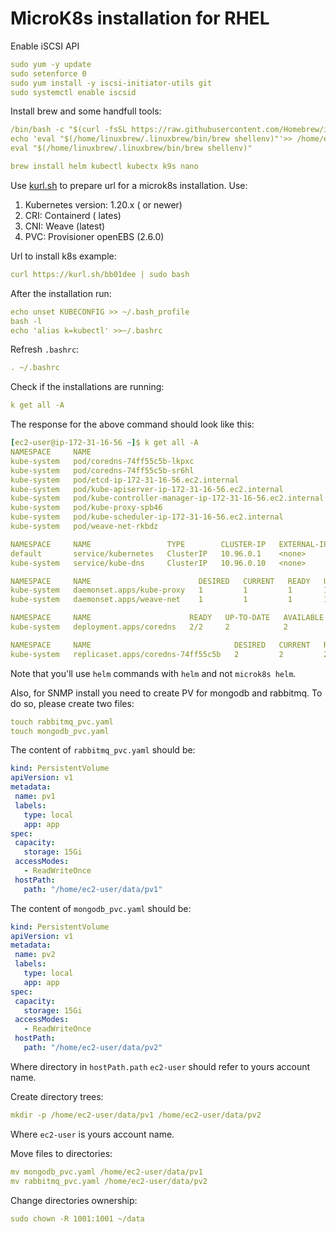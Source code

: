 # MicroK8s installation for RHEL

Enable iSCSI API 
```yaml
sudo yum -y update
sudo setenforce 0
sudo yum install -y iscsi-initiator-utils git
sudo systemctl enable iscsid
```

Install brew and some handfull tools:
```yaml
/bin/bash -c "$(curl -fsSL https://raw.githubusercontent.com/Homebrew/install/HEAD/install.sh)"
echo 'eval "$(/home/linuxbrew/.linuxbrew/bin/brew shellenv)"'>> /home/ec2-user/.bash_profile
eval "$(/home/linuxbrew/.linuxbrew/bin/brew shellenv)"
```

```yaml
brew install helm kubectl kubectx k9s nano
```

Use [kurl.sh](kurl.sh) to prepare url for a microk8s installation. Use:
1.  Kubernetes version: 1.20.x ( or newer) 
2. CRI: Containerd ( lates)
3. CNI: Weave (latest)
4. PVC: Provisioner  openEBS (2.6.0) 

Url to install k8s example:
```yaml
curl https://kurl.sh/bb01dee | sudo bash
```

After the installation run:
```yaml
echo unset KUBECONFIG >> ~/.bash_profile
bash -l
echo 'alias k=kubectl' >>~/.bashrc
```
Refresh `.bashrc`:
```yaml
. ~/.bashrc
```
Check if the installations are running:
```yaml
k get all -A
```
The response for the above command should look like this:
```yaml
[ec2-user@ip-172-31-16-56 ~]$ k get all -A
NAMESPACE     NAME                                                       READY   STATUS    RESTARTS   AGE
kube-system   pod/coredns-74ff55c5b-lkpxc                                1/1     Running   0          10m
kube-system   pod/coredns-74ff55c5b-sr6hl                                1/1     Running   0          10m
kube-system   pod/etcd-ip-172-31-16-56.ec2.internal                      1/1     Running   0          10m
kube-system   pod/kube-apiserver-ip-172-31-16-56.ec2.internal            1/1     Running   0          10m
kube-system   pod/kube-controller-manager-ip-172-31-16-56.ec2.internal   1/1     Running   0          10m
kube-system   pod/kube-proxy-spb46                                       1/1     Running   0          10m
kube-system   pod/kube-scheduler-ip-172-31-16-56.ec2.internal            1/1     Running   0          10m
kube-system   pod/weave-net-rkbdz                                        2/2     Running   1          10m

NAMESPACE     NAME                 TYPE        CLUSTER-IP   EXTERNAL-IP   PORT(S)                  AGE
default       service/kubernetes   ClusterIP   10.96.0.1    <none>        443/TCP                  11m
kube-system   service/kube-dns     ClusterIP   10.96.0.10   <none>        53/UDP,53/TCP,9153/TCP   10m

NAMESPACE     NAME                        DESIRED   CURRENT   READY   UP-TO-DATE   AVAILABLE   NODE SELECTOR            AGE
kube-system   daemonset.apps/kube-proxy   1         1         1       1            1           kubernetes.io/os=linux   10m
kube-system   daemonset.apps/weave-net    1         1         1       1            1           <none>                   10m

NAMESPACE     NAME                      READY   UP-TO-DATE   AVAILABLE   AGE
kube-system   deployment.apps/coredns   2/2     2            2           10m

NAMESPACE     NAME                                DESIRED   CURRENT   READY   AGE
kube-system   replicaset.apps/coredns-74ff55c5b   2         2         2       10m
```

Note that you'll use `helm` commands with `helm` and not `microk8s helm`.

Also, for SNMP install you need to create PV for mongodb and rabbitmq. To do so, please 
create two files:
```yaml
touch rabbitmq_pvc.yaml
touch mongodb_pvc.yaml
```
The content of `rabbitmq_pvc.yaml` should be:
```yaml
kind: PersistentVolume
apiVersion: v1
metadata:
 name: pv1
 labels:
   type: local
   app: app
spec:
 capacity:
   storage: 15Gi
 accessModes:
   - ReadWriteOnce
 hostPath:
   path: "/home/ec2-user/data/pv1"
```
The content of `mongodb_pvc.yaml` should be:
```yaml
kind: PersistentVolume
apiVersion: v1
metadata:
 name: pv2
 labels:
   type: local
   app: app
spec:
 capacity:
   storage: 15Gi
 accessModes:
   - ReadWriteOnce
 hostPath:
   path: "/home/ec2-user/data/pv2"
```
Where directory in `hostPath.path` `ec2-user` should refer to yours account name.

Create directory trees:
```yaml
mkdir -p /home/ec2-user/data/pv1 /home/ec2-user/data/pv2
```
Where `ec2-user` is yours account name.

Move files to directories:
```yaml
mv mongodb_pvc.yaml /home/ec2-user/data/pv1
mv rabbitmq_pvc.yaml /home/ec2-user/data/pv2
```

Change directories ownership:
```yaml
sudo chown -R 1001:1001 ~/data
```
